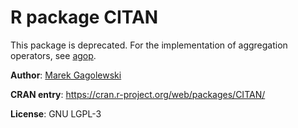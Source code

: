 R package CITAN
===============

This package is deprecated.
For the implementation of aggregation operators,
see [agop](https://cran.r-project.org/web/packages/agop/index.html).

**Author**: [Marek Gagolewski](https://www.gagolewski.com/)

**CRAN entry**: https://cran.r-project.org/web/packages/CITAN/

**License**: GNU LGPL-3
